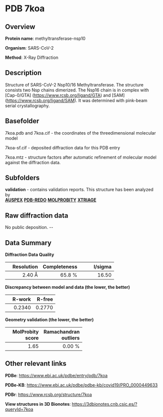# PDB 7koa

## Overview

**Protein name**: methyltransferase-nsp10

**Organism**: SARS-CoV-2

**Method**: X-Ray Diffraction

## Description

Structure of SARS-CoV-2 Nsp10/16 Methyltransferase. The structure consists two Nsp chains dimerized. The Nsp16 chain is in complex with [Cap-0/GTA] (https://www.rcsb.org/ligand/GTA) and [SAM] (https://www.rcsb.org/ligand/SAM). It was determined with pink-beam serial crystallography.

## Basefolder

7koa.pdb and 7koa.cif - the coordinates of the threedimensional molecular model

7koa-sf.cif - deposited diffraction data for this PDB entry

7koa.mtz - structure factors after automatic refinement of molecular model against the diffraction data.

## Subfolders





**validation** - contains validation reports. This structure has been analyzed by <br>[**AUSPEX**](https://github.com/thorn-lab/coronavirus_structural_task_force/tree/master/pdb/methyltransferase-nsp10/SARS-CoV-2/7koa/validation/auspex) [**PDB-REDO**](https://github.com/thorn-lab/coronavirus_structural_task_force/tree/master/pdb/methyltransferase-nsp10/SARS-CoV-2/7koa/validation/pdb-redo) [**MOLPROBITY**](https://github.com/thorn-lab/coronavirus_structural_task_force/tree/master/pdb/methyltransferase-nsp10/SARS-CoV-2/7koa/validation/molprobity) [**XTRIAGE**](https://github.com/thorn-lab/coronavirus_structural_task_force/blob/master/pdb/methyltransferase-nsp10/SARS-CoV-2/7koa/validation/Xtriage_output.log)  



## Raw diffraction data

No public deposition. --<br> 

## Data Summary
**Diffraction Data Quality**

|   | Resolution | Completeness| I/sigma |
|---|-------------:|----------------:|--------------:|
|   |2.40 Å|65.8  %|<img width=50/>16.50|

**Discrepancy between model and data (the lower, the better)**

|   | **R-work**| **R-free**   
|---|-------------:|----------------:|           
||  0.2340|  0.2770|

**Geometry validation (the lower, the better)**

|   |**MolProbity<br>score**| **Ramachandran<br>outliers** 
|---|-------------:|----------------:|
||  1.65|  0.00 %|

 

 



## Other relevant links 
**PDBe**:  https://www.ebi.ac.uk/pdbe/entry/pdb/7koa

**PDBe-KB**: https://www.ebi.ac.uk/pdbe/pdbe-kb/covid19/PRO_0000449633 
 
**PDBr**: https://www.rcsb.org/structure/7koa 

**View structures in 3D Bionotes**: https://3dbionotes.cnb.csic.es/?queryId=7koa

